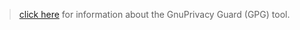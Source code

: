 > [click here](https://www.howtogeek.com/427982/how-to-encrypt-and-decrypt-files-with-gpg-on-linux/) for information about the GnuPrivacy Guard (GPG) tool.